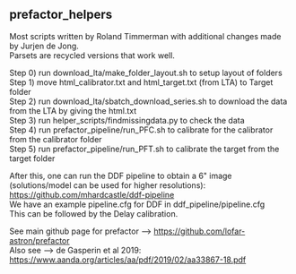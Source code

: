 ## prefactor_helpers

Most scripts written by Roland Timmerman with additional changes made by Jurjen de Jong.\
Parsets are recycled versions that work well.

Step 0) run download_lta/make_folder_layout.sh to setup layout of folders \
Step 1) move html_calibrator.txt and html_target.txt (from LTA) to Target folder \
Step 2) run download_lta/sbatch_download_series.sh to download the data from the LTA by giving the html.txt \
Step 3) run helper_scripts/findmissingdata.py to check the data \
Step 4) run prefactor_pipeline/run_PFC.sh to calibrate for the calibrator from the calibrator folder \
Step 5) run prefactor_pipeline/run_PFT.sh to calibrate the target from the target folder

After this, one can run the DDF pipeline to obtain a 6" image (solutions/model can be used for higher resolutions): https://github.com/mhardcastle/ddf-pipeline \
We have an example pipeline.cfg for DDF in ddf_pipeline/pipeline.cfg \
This can be followed by the Delay calibration.

See main github page for prefactor --> https://github.com/lofar-astron/prefactor \
Also see --> de Gasperin et al 2019: https://www.aanda.org/articles/aa/pdf/2019/02/aa33867-18.pdf
